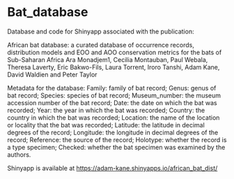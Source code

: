 # Bat_database

Database and code for Shinyapp associated with the publication:

African bat database: a curated database of occurrence records, distribution models and EOO and AOO conservation metrics for the bats of Sub-Saharan Africa
Ara Monadjem1, Cecilia Montauban, Paul Webala, Theresa Laverty, Eric Bakwo-Fils, Laura Torrent, Iroro Tanshi, Adam Kane, David Waldien and Peter Taylor

Metadata for the database: 
Family: family of bat record; 
Genus: genus of bat record; 
Species: species of bat record; 
Museum_number: the museum accession number of the bat record; 
Date: the date on which the bat was recorded; 
Year: the year in which the bat was recorded; 
Country: the country in which the bat was recorded; 
Location: the name of the location or locality that the bat was recorded; 
Latitude: the latitude in decimal degrees of the record; 
Longitude: the longitude in decimal degrees of the record; 
Reference: the source of the record; 
Holotype: whether the record is a type specimen; 
Checked: whether the bat specimen was examined by the authors.

Shinyapp is available at https://adam-kane.shinyapps.io/african_bat_dist/
